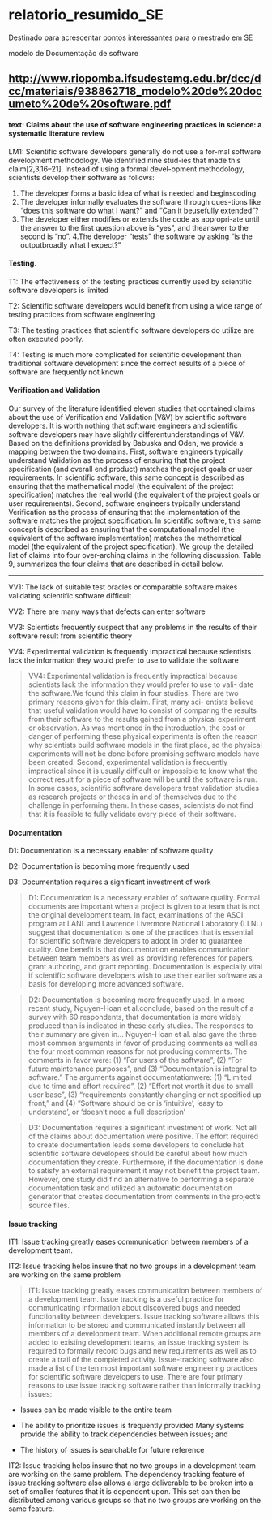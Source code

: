 # relatorio_resumido_SE
Destinado para acrescentar pontos interessantes para o mestrado em SE

<p> modelo de Documentação de software</p>

http://www.riopomba.ifsudestemg.edu.br/dcc/dcc/materiais/938862718_modelo%20de%20documeto%20de%20software.pdf
---

#### text: Claims about the use of software engineering practices in science: a systematic literature review

<p>LM1: Scientific software developers generally do not use a for-mal software development methodology.
We identified nine stud-ies that made this claim[2,3,16–21]. Instead of using a formal devel-opment methodology,
scientists develop their software as follows:</p>

1. The developer forms a basic idea of what is needed and beginscoding.
2. The developer informally evaluates the software through ques-tions like “does this software do what I want?” and
“Can it beusefully extended”?
3. The developer either modifies or extends the code as appropri-ate until the answer to the first question above is
“yes”, and theanswer to the second is “no”.
4.The developer “tests” the software by asking “is the outputbroadly what I expect?”

#### Testing.

T1: The effectiveness of the testing practices currently used by scientific software developers is limited

T2: Scientific software developers would benefit from using a wide range of testing practices from software engineering

T3: The testing practices that scientific software developers do utilize are often executed poorly.

T4: Testing is much more complicated for scientific development than traditional software development since the correct results of a piece of software are frequently not known

####  Verification and Validation

Our survey of the literature identified eleven studies that contained claims about the use of Verification and Validation (V&V) by
scientific software developers. It is worth nothing that software engineers and scientific software developers may have slightly differentunderstandings of V&V. Based on the definitions provided by Babuska and Oden, we provide a mapping between the two domains.
First, software engineers typically understand Validation as the process of ensuring that the project specification (and overall end
product) matches the project goals or user requirements. In scientific software, this same concept is described as ensuring that the
mathematical model (the equivalent of the project specification) matches the real world (the equivalent of the project goals or user
requirements). 
Second, software engineers typically understand Verification as the process of ensuring that the implementation of the software
matches the project specification. In scientific software, this same concept is described as ensuring that the computational model (the
equivalent of the software implementation) matches the mathematical model (the equivalent of the project specification).
We group the detailed list of claims into four over-arching claims in the following discussion.
Table 9, summarizes the four claims that are described in detail below.

--------------------
VV1: The lack of suitable test oracles or comparable software makes validating scientific software difficult

VV2: There are many ways that defects can enter software

VV3: Scientists frequently suspect that any problems in the results of their software result from scientific theory

VV4: Experimental validation is frequently impractical because scientists lack the information they would prefer to use to validate the
software 

 > VV4: Experimental validation is frequently impractical because scientists lack the information they would prefer to use to vali-
date the software.We found this claim in four studies. There are two primary reasons given for this claim. First, many sci-
entists believe that useful validation would have to consist of comparing the results from their software to the results gained from a
physical experiment or observation. As was mentioned in the introduction, the cost or danger of performing these physical experiments is often the reason why scientists build software models in the first place, so the physical experiments will not be done before promising software models have been created. Second, experimental validation is frequently impractical since it is usually difficult or impossible to know what the correct result for a piece of software will be until the software is run. In some cases, scientific software 
developers treat validation studies as research projects or theses in and of themselves due to the challenge in performing them. In these cases, scientists do not find that it is feasible to fully validate every piece of their software.

#### Documentation


D1: Documentation is a necessary enabler of software quality

D2: Documentation is becoming more frequently used

D3: Documentation requires a significant investment of work


> D1: Documentation is a necessary enabler of software quality. Formal documents are important when a project is given to a team
that is not the original development team. In fact, examinations of the ASCI program at LANL and Lawrence Livermore National Laboratory (LLNL) suggest that documentation is one of the practices that is essential for scientific software developers to adopt in order to guarantee quality. One benefit is that documentation enables communication between team members as well as providing references for papers, grant authoring, and grant reporting. Documentation is especially vital if scientific software developers wish to use their earlier software as a basis for developing more advanced software.

> D2: Documentation is becoming more frequently used. In a more recent study, Nguyen-Hoan et al.conclude, based on the result of a survey with 60 respondents, that documentation is more widely produced than is indicated in these early studies. The responses to their summary are given in... Nguyen-Hoan et al. also gave the three most common arguments in favor of producing comments as well as the four most common reasons for not producing comments. The comments in favor were: (1) “For users of the software”, (2) “For future maintenance purposes”, and (3) “Documentation is integral to software.” The arguments against documentationwere: (1) “Limited due to time and effort required”, (2) “Effort not worth it due to small user base”, (3) “requirements constantly changing or not specified up front,” and (4) “Software should be or is ‘intuitive’, ‘easy to understand’, or ‘doesn’t need a full description’

> D3: Documentation requires a significant investment of work. Not all of the claims about documentation were positive. The effort
required to create documentation leads some developers to conclude hat scientific software developers should be careful about how much
documentation they create. Furthermore, if the documentation is done to satisfy an external requirement it may not benefit
the project team. However, one study did find an alternative to performing a separate documentation task and utilized an automatic documentation generator that creates documentation from comments in the project’s source files.

#### Issue tracking

IT1: Issue tracking greatly eases communication between members of a development team.

IT2: Issue tracking helps insure that no two groups in a development team are working on the same problem

> IT1: Issue tracking greatly eases communication between members of a development team. Issue tracking is a useful practice
for communicating information about discovered bugs and needed functionality between developers. Issue tracking software allows this
information to be stored and communicated instantly between all members of a development team. When additional remote groups
are added to existing development teams, an issue tracking system is required to formally record bugs and new requirements as well as
to create a trail of the completed activity. Issue-tracking software also made a list of the ten most important software engineering
practices for scientific software developers to use. There are four primary reasons to use issue tracking software rather than informally tracking issues:

+ Issues can be made visible to the entire team

+ The ability to prioritize issues is frequently provided Many systems provide the ability to track dependencies between 
issues; and

+ The history of issues is searchable for future reference

IT2: Issue tracking helps insure that no two groups in a development team are working on the same problem.
The dependency tracking feature of issue tracking software also allows a large deliverable to be broken into a set of smaller features that it is dependent upon. This set can then be distributed among various groups so that no two groups are working on the same feature.


